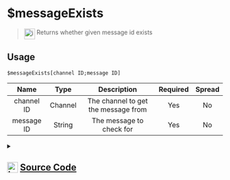# $messageExists
> <img align="top" src="https://upload.wikimedia.org/wikipedia/commons/thumb/e/e4/Infobox_info_icon.svg/160px-Infobox_info_icon.svg.png?20150409153300" alt="image" width="25" height="auto"> Returns whether given message id exists
## Usage
```
$messageExists[channel ID;message ID]
```
| Name | Type | Description | Required | Spread
| :---: | :---: | :---: | :---: | :---: |
channel ID | Channel | The channel to get the message from | Yes | No
message ID | String | The message to check for | Yes | No
<details>
<summary>
    
## <img align="top" src="https://cdn4.iconfinder.com/data/icons/iconsimple-logotypes/512/github-512.png" alt="image" width="25" height="auto">  [Source Code](https://github.com/tryforge/ForgeScript-V2/blob/main/src/native/messageExists.ts)
    
</summary>
    
```ts
import { BaseChannel, MessageType, TextChannel } from "discord.js"
import { ArgType, CompiledFunction, NativeFunction, Return } from "../structures"
import noop from "../functions/noop"

export default new NativeFunction({
    name: "$messageExists",
    version: "1.0.5",
    description: "Returns whether given message id exists",
    unwrap: true,
    brackets: true,
    args: [
        {
            name: "channel ID",
            rest: false,
            required: true,
            description: "The channel to get the message from",
            type: ArgType.Channel,
            check: (i: BaseChannel) => i.isTextBased(),
        },
        {
            name: "message ID",
            description: "The message to check for",
            rest: false,
            type: ArgType.String,
            required: true,
        },
    ],
    async execute(ctx, [ch, id]) {
        return Return.success(
            CompiledFunction.IdRegex.test(id) && !!(await (ch as TextChannel).messages.fetch(id).catch(noop))
        )
    },
})

```
    
</details>